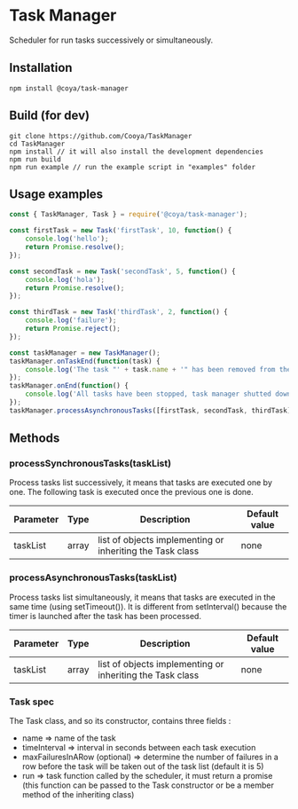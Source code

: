 # Task Manager

Scheduler for run tasks successively or simultaneously. 

## Installation
```
npm install @coya/task-manager
```

## Build (for dev)
```
git clone https://github.com/Cooya/TaskManager
cd TaskManager
npm install // it will also install the development dependencies
npm run build
npm run example // run the example script in "examples" folder
```

## Usage examples
```javascript
const { TaskManager, Task } = require('@coya/task-manager');

const firstTask = new Task('firstTask', 10, function() {
    console.log('hello');
    return Promise.resolve();
});

const secondTask = new Task('secondTask', 5, function() {
    console.log('hola');
    return Promise.resolve();
});

const thirdTask = new Task('thirdTask', 2, function() {
    console.log('failure');
    return Promise.reject();
});

const taskManager = new TaskManager();
taskManager.onTaskEnd(function(task) {
    console.log('The task "' + task.name + '" has been removed from the task manager.');
});
taskManager.onEnd(function() {
    console.log('All tasks have been stopped, task manager shutted down.');
});
taskManager.processAsynchronousTasks([firstTask, secondTask, thirdTask]);
```

## Methods


### processSynchronousTasks(taskList)

Process tasks list successively, it means that tasks are executed one by one. The following task is executed once the previous one is done.

Parameter | Type    | Description | Default value
--------  | ---     | --- | ---
taskList  | array<Task> | list of objects implementing or inheriting the Task class | none

### processAsynchronousTasks(taskList)

Process tasks list simultaneously, it means that tasks are executed in the same time (using setTimeout()). It is different from setInterval() because the timer is launched after the task has been processed.

Parameter | Type    | Description | Default value
--------  | ---     | --- | ---
taskList  | array<Task> | list of objects implementing or inheriting the Task class | none

### Task spec

The Task class, and so its constructor, contains three fields :
* name => name of the task
* timeInterval => interval in seconds between each task execution
* maxFailuresInARow (optional) => determine the number of failures in a row before the task will be taken out of the task list (default it is 5) 
* run => task function called by the scheduler, it must return a promise (this function can be passed to the Task constructor or be a member method of the inheriting class)
